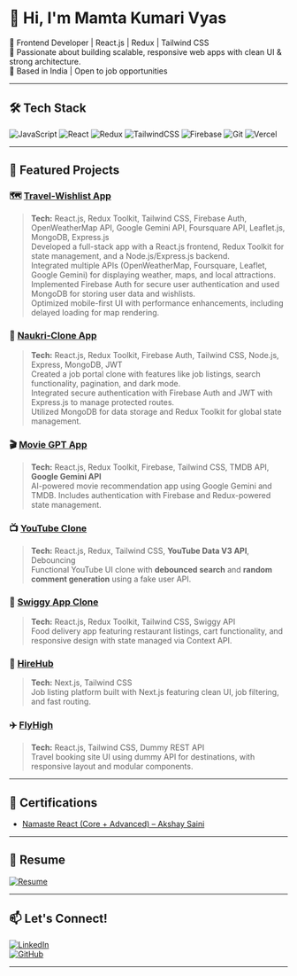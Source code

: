 # 👋 Hi, I'm Mamta Kumari Vyas

🚀 Frontend Developer | React.js | Redux | Tailwind CSS  
🎯 Passionate about building scalable, responsive web apps with clean UI & strong architecture.  
📍 Based in India | Open to job opportunities

---

## 🛠️ Tech Stack  
![JavaScript](https://img.shields.io/badge/-JavaScript-black?style=flat-square&logo=javascript)
![React](https://img.shields.io/badge/-React-blue?style=flat-square&logo=react)
![Redux](https://img.shields.io/badge/-Redux-purple?style=flat-square&logo=redux)
![TailwindCSS](https://img.shields.io/badge/-TailwindCSS-38b2ac?style=flat-square&logo=tailwind-css)
![Firebase](https://img.shields.io/badge/-Firebase-orange?style=flat-square&logo=firebase)
![Git](https://img.shields.io/badge/-Git-black?style=flat-square&logo=git)
![Vercel](https://img.shields.io/badge/-Vercel-black?style=flat-square&logo=vercel)

---

## 📂 Featured Projects

### 🗺️ [Travel-Wishlist App](https://travelwishlist-app.netlify.app)  
> **Tech:** React.js, Redux Toolkit, Tailwind CSS, Firebase Auth, OpenWeatherMap API, Google Gemini API, Foursquare API, Leaflet.js, MongoDB, Express.js  
Developed a full-stack app with a React.js frontend, Redux Toolkit for state management, and a Node.js/Express.js backend.  
Integrated multiple APIs (OpenWeatherMap, Foursquare, Leaflet, Google Gemini) for displaying weather, maps, and local attractions.  
Implemented Firebase Auth for secure user authentication and used MongoDB for storing user data and wishlists.  
Optimized mobile-first UI with performance enhancements, including delayed loading for map rendering.

### 💼 [Naukri-Clone App](https://magnificent-boba-89be27.netlify.app)  
> **Tech:** React.js, Redux Toolkit, Firebase Auth, Tailwind CSS, Node.js, Express, MongoDB, JWT  
Created a job portal clone with features like job listings, search functionality, pagination, and dark mode.  
Integrated secure authentication with Firebase Auth and JWT with Express.js to manage protected routes.  
Utilized MongoDB for data storage and Redux Toolkit for global state management.

### 🎬 [Movie GPT App](https://moviesgpt-webapp.netlify.app)  
> **Tech:** React.js, Redux Toolkit, Firebase, Tailwind CSS, TMDB API, **Google Gemini API**  
AI-powered movie recommendation app using Google Gemini and TMDB. Includes authentication with Firebase and Redux-powered state management.

### 📺 [YouTube Clone](https://roaring-twilight-7ffa8d.netlify.app)  
> **Tech:** React.js, Redux, Tailwind CSS, **YouTube Data V3 API**, Debouncing  
Functional YouTube UI clone with **debounced search** and **random comment generation** using a fake user API.

### 🍔 [Swiggy App Clone](https://example-link.com)  
> **Tech:** React.js, Redux Toolkit, Tailwind CSS, Swiggy API  
Food delivery app featuring restaurant listings, cart functionality, and responsive design with state managed via Context API.

### 💼 [HireHub](https://hire-hub-nine.vercel.app)  
> **Tech:** Next.js, Tailwind CSS  
Job listing platform built with Next.js featuring clean UI, job filtering, and fast routing.

### ✈️ [FlyHigh](https://flyhigh-6b870.web.app)  
> **Tech:** React.js, Tailwind CSS, Dummy REST API  
Travel booking site UI using dummy API for destinations, with responsive layout and modular components.

---

## 📜 Certifications
- [Namaste React (Core + Advanced) – Akshay Saini](https://namastedev.com/mamtavyas1990/certificates/namaste-react)

---

## 📄 Resume  
[![Resume](https://img.shields.io/badge/-View%20Resume-green?style=flat-square&logo=adobeacrobatreader)](https://github.com/mamta-vyas/mamta-vyas/blob/main/finalresume.pdf)

---

## 📫 Let's Connect!
[![LinkedIn](https://img.shields.io/badge/-LinkedIn-blue?style=flat-square&logo=linkedin)](https://www.linkedin.com/in/mamtavyas)  
[![GitHub](https://img.shields.io/badge/-GitHub-black?style=flat-square&logo=github)](https://github.com/mamta-vyas)

---
